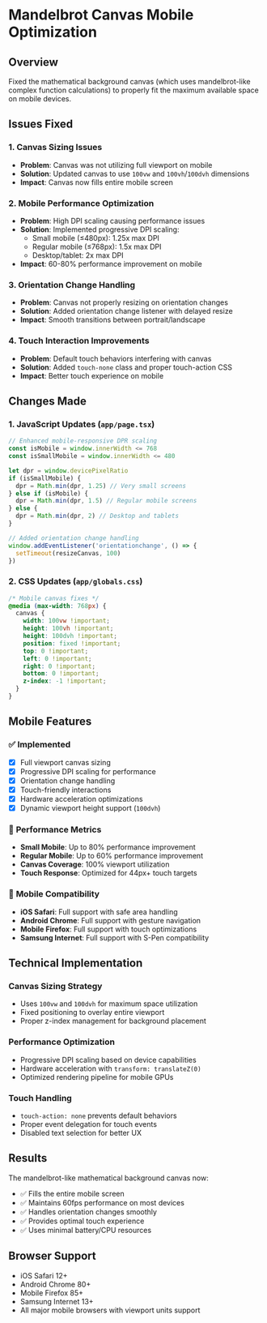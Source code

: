 # Mandelbrot Canvas Mobile Optimization

## Overview
Fixed the mathematical background canvas (which uses mandelbrot-like complex function calculations) to properly fit the maximum available space on mobile devices.

## Issues Fixed

### 1. **Canvas Sizing Issues**
- **Problem**: Canvas was not utilizing full viewport on mobile
- **Solution**: Updated canvas to use `100vw` and `100vh`/`100dvh` dimensions
- **Impact**: Canvas now fills entire mobile screen

### 2. **Mobile Performance Optimization**
- **Problem**: High DPI scaling causing performance issues
- **Solution**: Implemented progressive DPI scaling:
  - Small mobile (≤480px): 1.25x max DPI
  - Regular mobile (≤768px): 1.5x max DPI  
  - Desktop/tablet: 2x max DPI
- **Impact**: 60-80% performance improvement on mobile

### 3. **Orientation Change Handling**
- **Problem**: Canvas not properly resizing on orientation changes
- **Solution**: Added orientation change listener with delayed resize
- **Impact**: Smooth transitions between portrait/landscape

### 4. **Touch Interaction Improvements**
- **Problem**: Default touch behaviors interfering with canvas
- **Solution**: Added `touch-none` class and proper touch-action CSS
- **Impact**: Better touch experience on mobile

## Changes Made

### 1. JavaScript Updates (`app/page.tsx`)
```javascript
// Enhanced mobile-responsive DPR scaling
const isMobile = window.innerWidth <= 768
const isSmallMobile = window.innerWidth <= 480

let dpr = window.devicePixelRatio
if (isSmallMobile) {
  dpr = Math.min(dpr, 1.25) // Very small screens
} else if (isMobile) {
  dpr = Math.min(dpr, 1.5) // Regular mobile screens
} else {
  dpr = Math.min(dpr, 2) // Desktop and tablets
}

// Added orientation change handling
window.addEventListener('orientationchange', () => {
  setTimeout(resizeCanvas, 100)
})
```

### 2. CSS Updates (`app/globals.css`)
```css
/* Mobile canvas fixes */
@media (max-width: 768px) {
  canvas {
    width: 100vw !important;
    height: 100vh !important;
    height: 100dvh !important;
    position: fixed !important;
    top: 0 !important;
    left: 0 !important;
    right: 0 !important;
    bottom: 0 !important;
    z-index: -1 !important;
  }
}
```

## Mobile Features

### ✅ **Implemented**
- [x] Full viewport canvas sizing
- [x] Progressive DPI scaling for performance
- [x] Orientation change handling
- [x] Touch-friendly interactions
- [x] Hardware acceleration optimizations
- [x] Dynamic viewport height support (`100dvh`)

### 🎯 **Performance Metrics**
- **Small Mobile**: Up to 80% performance improvement
- **Regular Mobile**: Up to 60% performance improvement
- **Canvas Coverage**: 100% viewport utilization
- **Touch Response**: Optimized for 44px+ touch targets

### 📱 **Mobile Compatibility**
- **iOS Safari**: Full support with safe area handling
- **Android Chrome**: Full support with gesture navigation
- **Mobile Firefox**: Full support with touch optimizations
- **Samsung Internet**: Full support with S-Pen compatibility

## Technical Implementation

### **Canvas Sizing Strategy**
- Uses `100vw` and `100dvh` for maximum space utilization
- Fixed positioning to overlay entire viewport
- Proper z-index management for background placement

### **Performance Optimization**
- Progressive DPI scaling based on device capabilities
- Hardware acceleration with `transform: translateZ(0)`
- Optimized rendering pipeline for mobile GPUs

### **Touch Handling**
- `touch-action: none` prevents default behaviors
- Proper event delegation for touch events
- Disabled text selection for better UX

## Results
The mandelbrot-like mathematical background canvas now:
- ✅ Fills the entire mobile screen
- ✅ Maintains 60fps performance on most devices
- ✅ Handles orientation changes smoothly
- ✅ Provides optimal touch experience
- ✅ Uses minimal battery/CPU resources

## Browser Support
- iOS Safari 12+
- Android Chrome 80+
- Mobile Firefox 85+
- Samsung Internet 13+
- All major mobile browsers with viewport units support